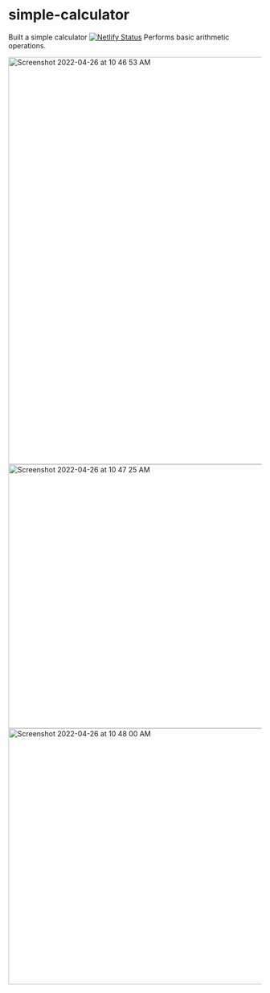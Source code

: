 # simple-calculator
Built a simple calculator
[![Netlify Status](https://api.netlify.com/api/v1/badges/b66c9d83-0bd0-48ad-8d79-e25bf19865a2/deploy-status)](https://app.netlify.com/sites/anujsingh-simple-calculator-site/deploys)
Performs basic arithmetic operations.

<img width="810" alt="Screenshot 2022-04-26 at 10 46 53 AM" src="https://user-images.githubusercontent.com/57523177/165226940-7f8905bc-f54b-4daa-91a7-d6e5bcf19421.png">
<img width="525" alt="Screenshot 2022-04-26 at 10 47 25 AM" src="https://user-images.githubusercontent.com/57523177/165226959-c3eab23b-c42e-4479-a2a6-42caf4ef01d6.png">
<img width="509" alt="Screenshot 2022-04-26 at 10 48 00 AM" src="https://user-images.githubusercontent.com/57523177/165226968-ec3d07b8-2dfd-405d-857e-45c518ebe352.png">
